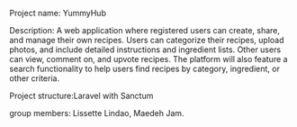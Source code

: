 Project name: YummyHub

Description: A web application where registered users can create, share, and manage their own recipes. Users can categorize their recipes, upload photos, and include detailed instructions and ingredient lists. Other users can view, comment on, and upvote recipes. The platform will also feature a search functionality to help users find recipes by category, ingredient, or other criteria.

Project structure:Laravel with Sanctum

group members: 
               Lissette Lindao, 
               Maedeh Jam.
